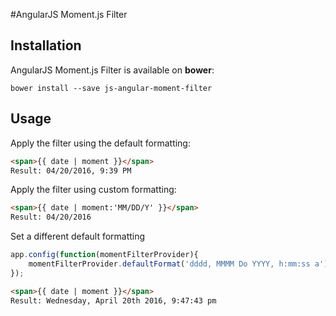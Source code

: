 #AngularJS Moment.js Filter

## Installation

AngularJS Moment.js Filter is available on **bower**:
```
bower install --save js-angular-moment-filter
```

## Usage

Apply the filter using the default formatting:
```html
<span>{{ date | moment }}</span>
Result: 04/20/2016, 9:39 PM
```
Apply the filter using custom formatting:
```html
<span>{{ date | moment:'MM/DD/Y' }}</span>
Result: 04/20/2016
```
Set a different default formatting
```javascript
app.config(function(momentFilterProvider){
    momentFilterProvider.defaultFormat('dddd, MMMM Do YYYY, h:mm:ss a');
});
```
```html
<span>{{ date | moment }}</span>
Result: Wednesday, April 20th 2016, 9:47:43 pm
```
